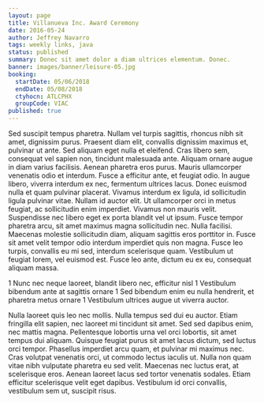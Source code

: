 ```yaml
---
layout: page
title: Villanueva Inc. Award Ceremony
date: 2016-05-24
author: Jeffrey Navarro
tags: weekly links, java
status: published
summary: Donec sit amet dolor a diam ultrices elementum. Donec.
banner: images/banner/leisure-05.jpg
booking:
  startDate: 05/06/2018
  endDate: 05/08/2018
  ctyhocn: ATLCPHX
  groupCode: VIAC
published: true
---
```

Sed suscipit tempus pharetra. Nullam vel turpis sagittis, rhoncus nibh sit amet, dignissim purus. Praesent diam elit, convallis dignissim maximus et, pulvinar ut ante. Sed aliquam eget nulla et eleifend. Cras libero sem, consequat vel sapien non, tincidunt malesuada ante. Aliquam ornare augue in diam varius facilisis. Aenean pharetra eros purus. Mauris ullamcorper venenatis odio et interdum. Fusce a efficitur ante, et feugiat odio. In augue libero, viverra interdum ex nec, fermentum ultrices lacus. Donec euismod nulla et quam pulvinar placerat. Vivamus interdum ex ligula, id sollicitudin ligula pulvinar vitae. Nullam id auctor elit.
Ut ullamcorper orci in metus feugiat, ac sollicitudin enim imperdiet. Vivamus non mauris velit. Suspendisse nec libero eget ex porta blandit vel ut ipsum. Fusce tempor pharetra arcu, sit amet maximus magna sollicitudin nec. Nulla facilisi. Maecenas molestie sollicitudin diam, aliquam sagittis eros porttitor in. Fusce sit amet velit tempor odio interdum imperdiet quis non magna. Fusce leo turpis, convallis eu mi sed, interdum scelerisque quam. Vestibulum ut feugiat lorem, vel euismod est. Fusce leo ante, dictum eu ex eu, consequat aliquam massa.

1 Nunc nec neque laoreet, blandit libero nec, efficitur nisl
1 Vestibulum bibendum ante at sagittis ornare
1 Sed bibendum enim eu nulla hendrerit, et pharetra metus ornare
1 Vestibulum ultrices augue ut viverra auctor.

Nulla laoreet quis leo nec mollis. Nulla tempus sed dui eu auctor. Etiam fringilla elit sapien, nec laoreet mi tincidunt sit amet. Sed sed dapibus enim, nec mattis magna. Pellentesque lobortis urna vel orci lobortis, sit amet tempus dui aliquam. Quisque feugiat purus sit amet lacus dictum, sed luctus orci tempor. Phasellus imperdiet arcu quam, et pulvinar mi maximus nec. Cras volutpat venenatis orci, ut commodo lectus iaculis ut. Nulla non quam vitae nibh vulputate pharetra eu sed velit. Maecenas nec luctus erat, at scelerisque eros. Aenean laoreet lacus sed tortor venenatis sodales. Etiam efficitur scelerisque velit eget dapibus. Vestibulum id orci convallis, vestibulum sem ut, suscipit risus.
